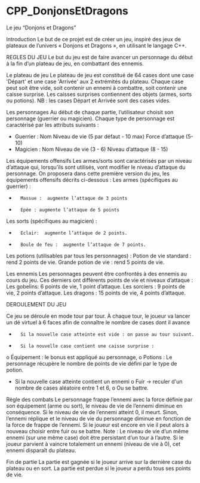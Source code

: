 # CPP_DonjonsEtDragons

Le jeu “Donjons et Dragons”

Introduction
Le but de ce projet est de créer un jeu, inspiré des jeux de plateaux de l’univers « Donjons et Dragons », en utilisant le langage C++. 


REGLES DU JEU
Le but du jeu est de faire avancer un personnage du début à la fin d’un plateau de jeu, en combattant des ennemis.

Le plateau de jeu
Le plateau de jeu est constitué de 64 cases dont une case 'Départ' et une case 'Arrivée' aux 2 extrémités du plateau. 
Chaque case peut soit être vide, soit contenir un ennemi à combattre, soit contenir une caisse surprise. Les caisses surprises contiennent des objets (armes, sorts ou potions).
NB : les cases Départ et Arrivée sont des cases vides.

Les personnages
Au début de chaque partie, l’utilisateur choisit son personnage (guerrier ou magicien). Chaque type de personnage est caractérisé par les attributs suivants :
- Guerrier :
Nom
Niveau de vie (5 par défaut - 10 max)
Force d’attaque (5- 10)
- Magicien :
Nom
Niveau de vie (3 - 6)
Niveau d’attaque (8 - 15)

Les équipements offensifs
Les armes/sorts sont caractérisés par un niveau d’attaque qui, lorsqu’ils sont utilisés, vont modifier le niveau d’attaque du personnage.
On proposera dans cette première version du jeu, les équipements offensifs décrits ci-dessous :
Les armes (spécifiques au guerrier) :
-   	Massue :  augmente l’attaque de 3 points
-   	Epée : augmente l’attaque de 5 points
Les sorts (spécifiques au magicien) :
-   	Eclair:  augmente l’attaque de 2 points.
-   	Boule de feu :  augmente l’attaque de 7 points.

Les potions (utilisables par tous les personnages) :
Potion de vie standard : rend 2 points de vie.
Grande potion de vie : rend 5 points de vie.

Les ennemis
Les personnages peuvent être confrontés à des ennemis au cours du jeu. Ces derniers ont différents points de vie et niveaux d’attaque :
Les gobelins: 6 points de vie, 1 point d’attaque.
Les sorciers : 9 points de vie, 2 points d’attaque.
Les dragons : 15 points de vie, 4 points d’attaque. 


DEROULEMENT DU JEU

Ce jeu se déroule en mode tour par tour. À chaque tour, le joueur va lancer un dé virtuel à 6 faces afin de connaître le nombre de cases dont il avance
-       Si la nouvelle case atteinte est vide : on passe au tour suivant.
-       Si la nouvelle case contient une caisse surprise :
o   Équipement : le bonus est appliqué au personnage,
o   Potions : Le personnage récupère le nombre de points de vie défini par le type de potion.
-    Si la nouvelle case atteinte contient un ennemi 
o   Fuir -> reculer d'un nombre de cases aléatoire entre 1 et 6,
o   Ou se battre.

Règle des combats
Le personnage frappe l’ennemi avec la force définie par son équipement (arme ou sort), le niveau de vie de l’ennemi diminue en conséquence.
Si le niveau de vie de l’ennemi atteint 0, il meurt.
Sinon, l’ennemi réplique et le niveau de vie du personnage diminue en fonction de la force de frappe de l’ennemi.
Si le joueur est encore en vie il peut alors à nouveau choisir entre fuir ou se battre.
Note : Le niveau de vie d’un même ennemi (sur une même case) doit être persistant d’un tour à l’autre. Si le joueur parvient à vaincre totalement un ennemi (niveau de vie à 0), cet ennemi disparaît du plateau.

Fin de partie
La partie est gagnée si le joueur arrive sur la dernière case du plateau ou en sort. 
La partie est perdue si le joueur a perdu tous ses points de vie.

